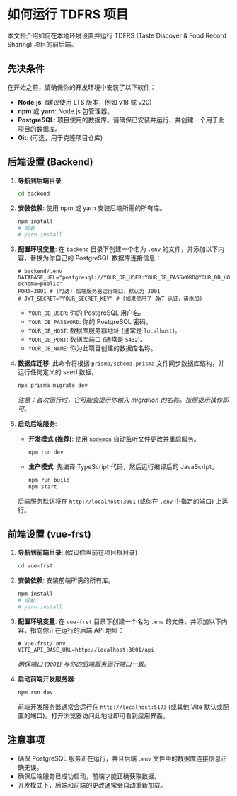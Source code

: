 # 如何运行 TDFRS 项目

本文档介绍如何在本地环境设置并运行 TDFRS (Taste Discover & Food Record Sharing) 项目的前后端。

## 先决条件

在开始之前，请确保你的开发环境中安装了以下软件：

*   **Node.js**: (建议使用 LTS 版本，例如 v18 或 v20)
*   **npm** 或 **yarn**: Node.js 包管理器。
*   **PostgreSQL**: 项目使用的数据库。请确保已安装并运行，并创建一个用于此项目的数据库。
*   **Git**: (可选，用于克隆项目仓库)

## 后端设置 (Backend)

1.  **导航到后端目录**:
    ```bash
    cd backend
    ```

2.  **安装依赖**: 使用 npm 或 yarn 安装后端所需的所有库。
    ```bash
    npm install
    # 或者
    # yarn install
    ```

3.  **配置环境变量**: 在 `backend` 目录下创建一个名为 `.env` 的文件，并添加以下内容，替换为你自己的 PostgreSQL 数据库连接信息：
    ```dotenv
    # backend/.env
    DATABASE_URL="postgresql://YOUR_DB_USER:YOUR_DB_PASSWORD@YOUR_DB_HOST:YOUR_DB_PORT/YOUR_DB_NAME?schema=public"
    PORT=3001 # (可选) 后端服务器运行端口，默认为 3001
    # JWT_SECRET="YOUR_SECRET_KEY" # (如果使用了 JWT 认证，请添加)
    ```
    *   `YOUR_DB_USER`: 你的 PostgreSQL 用户名。
    *   `YOUR_DB_PASSWORD`: 你的 PostgreSQL 密码。
    *   `YOUR_DB_HOST`: 数据库服务器地址 (通常是 `localhost`)。
    *   `YOUR_DB_PORT`: 数据库端口 (通常是 `5432`)。
    *   `YOUR_DB_NAME`: 你为此项目创建的数据库名称。

4.  **数据库迁移**: 此命令将根据 `prisma/schema.prisma` 文件同步数据库结构，并运行任何定义的 seed 数据。
    ```bash
    npx prisma migrate dev
    ```
    *注意：首次运行时，它可能会提示你输入 migration 的名称。按照提示操作即可。*

5.  **启动后端服务**:
    *   **开发模式 (推荐)**: 使用 `nodemon` 自动监听文件更改并重启服务。
        ```bash
        npm run dev
        ```
    *   **生产模式**: 先编译 TypeScript 代码，然后运行编译后的 JavaScript。
        ```bash
        npm run build
        npm start
        ```
    后端服务默认将在 `http://localhost:3001` (或你在 `.env` 中指定的端口) 上运行。

## 前端设置 (vue-frst)

1.  **导航到前端目录**: (假设你当前在项目根目录)
    ```bash
    cd vue-frst
    ```

2.  **安装依赖**: 安装前端所需的所有库。
    ```bash
    npm install
    # 或者
    # yarn install
    ```

3.  **配置环境变量**: 在 `vue-frst` 目录下创建一个名为 `.env` 的文件，并添加以下内容，指向你正在运行的后端 API 地址：
    ```dotenv
    # vue-frst/.env
    VITE_API_BASE_URL=http://localhost:3001/api
    ```
    *确保端口 (`3001`) 与你的后端服务运行端口一致。*

4.  **启动前端开发服务器**:
    ```bash
    npm run dev
    ```
    前端开发服务器通常会运行在 `http://localhost:5173` (或其他 Vite 默认或配置的端口)。打开浏览器访问此地址即可看到应用界面。

## 注意事项

*   确保 PostgreSQL 服务正在运行，并且后端 `.env` 文件中的数据库连接信息正确无误。
*   确保后端服务已成功启动，前端才能正确获取数据。
*   开发模式下，后端和前端的更改通常会自动重新加载。
